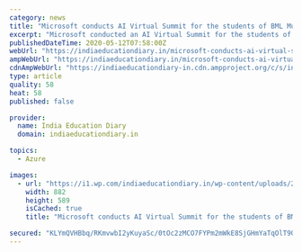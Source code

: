 ```yaml
---
category: news
title: "Microsoft conducts AI Virtual Summit for the students of BML Munjal University"
excerpt: "Microsoft conducted an AI Virtual Summit for the students of BML Munjal University (BMU), a Hero Group initiative on May 6 & 7, 2020. This was as per the MoU signed between BMU and"
publishedDateTime: 2020-05-12T07:58:00Z
webUrl: "https://indiaeducationdiary.in/microsoft-conducts-ai-virtual-summit-for-the-students-of-bml-munjal-university/"
ampWebUrl: "https://indiaeducationdiary.in/microsoft-conducts-ai-virtual-summit-for-the-students-of-bml-munjal-university/?amp"
cdnAmpWebUrl: "https://indiaeducationdiary-in.cdn.ampproject.org/c/s/indiaeducationdiary.in/microsoft-conducts-ai-virtual-summit-for-the-students-of-bml-munjal-university/?amp"
type: article
quality: 58
heat: 58
published: false

provider:
  name: India Education Diary
  domain: indiaeducationdiary.in

topics:
  - Azure

images:
  - url: "https://i1.wp.com/indiaeducationdiary.in/wp-content/uploads/2017/04/bmlmunjaluniversity.jpg?fit=882%2C589&ssl=1"
    width: 882
    height: 589
    isCached: true
    title: "Microsoft conducts AI Virtual Summit for the students of BML Munjal University"

secured: "KLYmQVHBbq/RKmvwbI2yKuyaSc/0tOc2zMCO7FYPm2mWkE8SjGHmYaTqOlT9OWIhPUM4QNS7rTTrrlURcNas/y5ue++SMsjdozTmIsm0BBLnaOZ56Q3o1lLk/p39Kx139Y5cNS5YXtIkSwm9tHo2th9/FaAVri5WRBKtfDtNNHDJZLxGVpQBMBLPVzLoCpFVCDbxWR3fo4uGXZYRllbWiHQa+cPOUHKpFTDospGSKKZtTLd7pyVEVWlpMCL9oDIHaRzpeRIhR0nigf+gVDJsL8EXAbSgBK7SWhdjKTLztzdB+/FtcuQl2nqncx1Y9d3a;1BpxWaBo9oH6UMrbe8BMYw=="
---
```


